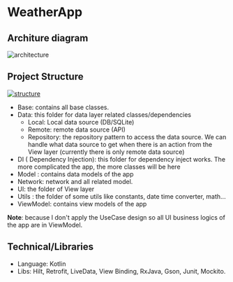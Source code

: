 # WeatherApp
## Architure diagram
![architecture](https://camo.githubusercontent.com/959a6d988b607ed85a3c513a6f6c9c6cea849eafe52221dfe6ef93ca2265d8d5/68747470733a2f2f636f64696e67776974686d697463682e73332e616d617a6f6e6177732e636f6d2f7374617469632f626c6f672f382f6d76766d5f6172636869746563747572652e706e67)
## Project Structure
[![structure](https://i.postimg.cc/vBnHg6TD/stt.png)](https://postimg.cc/ph2t3rDt)
- Base: contains all base classes.
- Data: this folder for data layer related classes/dependencies
   - Local: Local data source (DB/SQLite)
   - Remote: remote data source (API)
   - Repository: the repository pattern to access the data source. We can handle what data source to get when there is an action from the View layer (currently there is only remote data source)
- DI ( Dependency Injection): this folder for dependency inject works. The more complicated the app, the more classes will be here 
- Model : contains data models of the app
- Network: network and all related model. 
- UI: the folder of View layer
- Utils : the folder of some utils like constants, date time converter, math...
- ViewModel: contains view models of the app

**Note**: because I don't apply the UseCase design so all UI business logics of the app are in ViewModel.
## Technical/Libraries
- Language: Kotlin
- Libs: Hilt, Retrofit, LiveData, View Binding, RxJava, Gson, Junit, Mockito.
